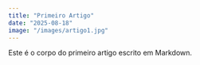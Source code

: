 ```yaml
---
title: "Primeiro Artigo"
date: "2025-08-18"
image: "/images/artigo1.jpg"
---
```


Este é o corpo do primeiro artigo escrito em Markdown.

